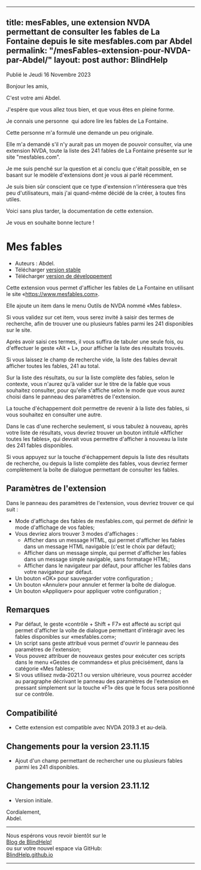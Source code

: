 
---
title: mesFables, une extension NVDA permettant de consulter les fables de La Fontaine depuis le site mesfables.com par Abdel
permalink: "/mesFables-extension-pour-NVDA-par-Abdel/"
layout: post
author: BlindHelp
---

<footer>Publié le Jeudi 16 Novembre 2023</footer>


Bonjour les amis,

C'est votre ami Abdel.

J'espère que vous allez tous bien, et que vous êtes en pleine forme.

Je connais une personne  qui adore lire les fables de La Fontaine.

Cette personne m'a formulé une demande un peu originale.

Elle m'a demandé s'il n'y aurait pas un moyen de pouvoir consulter, via une extension NVDA, toute la liste des 241 fables de La Fontaine présente sur le site "mesfables.com".

Je me suis penché sur la question et ai conclu que c'était possible, en se basant sur le modèle d'extensions dont je vous ai parlé récemment.

Je suis bien sûr conscient que ce type d'extension n'intéressera que très peu d'utilisateurs, mais j'ai quand-même décidé de la créer, à toutes fins utiles.

Voici sans plus tarder, la documentation de cette extension.

Je vous en souhaite bonne lecture !


# Mes fables #

* Auteurs : Abdel.
* Télécharger [version stable][1]
* Télécharger [version de développement][2]

Cette extension vous permet d'afficher les fables de La Fontaine en utilisant le site «https://www.mesfables.com».

Elle ajoute un item	 dans le menu Outils de NVDA nommé «Mes fables».

Si vous validez sur cet item, vous serez invité à saisir des termes de recherche, afin de trouver une ou plusieurs fables parmi les 241 disponibles sur le site.

Après avoir saisi ces termes, il vous suffira de tabuler une seule fois, ou d'effectuer le geste «Alt + L», pour afficher la liste des résultats trouvés.

Si vous laissez le champ de recherche vide, la liste des fables devrait afficher toutes les fables, 241 au total.

Sur la liste des résultats, ou sur la liste complète des fables, selon le contexte, vous n'aurez qu'à valider sur le titre de la fable que vous souhaitez consulter, pour qu'elle s'affiche selon le mode que vous aurez choisi dans le panneau des paramètres de l'extension.

La touche d'échappement doit permettre de revenir à la liste des fables, si vous souhaitez en consulter une autre.

Dans le cas d'une recherche seulement, si vous tabulez à nouveau, après votre liste de résultats, vous devriez trouver un bouton intitulé «Afficher toutes les fables», qui devrait vous permettre d'afficher à nouveau la liste des 241 fables disponibles.

Si vous appuyez sur la touche d'échappement depuis la liste des résultats de recherche, ou depuis la liste complète des fables, vous devriez fermer complètement la boîte de dialogue permettant de consulter les fables.

## Paramètres de l'extension ##

Dans le panneau des paramètres de l'extension, vous devriez trouver ce qui suit :

* Mode d'affichage des fables de mesfables.com, qui permet de définir le mode d'affichage de vos fables;
* Vous devriez alors trouver 3 modes d'affichages :
    * Afficher dans un message HTML, qui permet d'afficher les fables dans un message HTML navigable (c'est le choix par défaut);
    * Afficher dans un message simple, qui permet d'afficher les fables dans un message simple navigable, sans formatage HTML;
    * Afficher dans le navigateur par défaut, pour afficher les fables dans votre navigateur par défaut.
* Un bouton «OK» pour sauvegarder votre configuration ;
* Un bouton «Annuler» pour annuler et fermer la boîte de dialogue.
* Un bouton «Appliquer» pour appliquer votre configuration ;

## Remarques ##

* Par défaut, le geste «contrôle + Shift + F7» est affecté au script qui permet d'afficher la voîte de dialogue permettant d'intéragir avec les fables disponibles sur «mesfables.com»;
* Un script sans geste attribué vous permet d'ouvrir le panneau des paramètres de l'extension;
* Vous pouvez attribuer de nouveaux gestes pour exécuter ces scripts dans le menu «Gestes de commandes» et plus précisément, dans la catégorie «Mes fables»;
* Si vous utilisez nvda-2021.1 ou version ultérieure, vous pourrez accéder au paragraphe décrivant le panneau des paramètres de l'extension en pressant simplement sur la touche «F1» dès que le focus sera positionné sur ce contrôle.

## Compatibilité ##

* Cette extension est compatible avec NVDA 2019.3 et au-delà.

## Changements pour la version 23.11.15 ##

* Ajout d'un champ permettant de rechercher une ou plusieurs fables parmi les 241 disponibles.

## Changements pour la version 23.11.12 ##

* Version initiale.

[1]: http://cyber25.free.fr/nvda-addons/mesFables-23.11.15.nvda-addon

[2]: http://cyber25.free.fr/nvda-addons/mesFables-23.11.15-dev.nvda-addon


Cordialement,    
Abdel.    

---

Nous espérons vous revoir bientôt sur le      
[Blog de BlindHelp!](http://blindhelp.blogspot.fr/)                    
ou sur  votre nouvel espace via GitHub:                     
[BlindHelp.github.io](https://blindhelp.github.io)                    

---